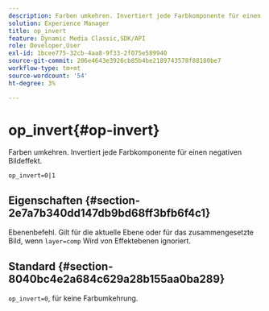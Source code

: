 ```yaml
---
description: Farben umkehren. Invertiert jede Farbkomponente für einen negativen Bildeffekt.
solution: Experience Manager
title: op_invert
feature: Dynamic Media Classic,SDK/API
role: Developer,User
exl-id: 1bcee775-32cb-4aa8-9f33-2f075e589940
source-git-commit: 206e4643e3926cb85b4be2189743578f88180be7
workflow-type: tm+mt
source-wordcount: '54'
ht-degree: 3%

---
```


# op_invert{#op-invert}

Farben umkehren. Invertiert jede Farbkomponente für einen negativen Bildeffekt.

`op_invert=0|1`

## Eigenschaften {#section-2e7a7b340dd147db9bd68ff3bfb6f4c1}

Ebenenbefehl. Gilt für die aktuelle Ebene oder für das zusammengesetzte Bild, wenn `layer=comp` Wird von Effektebenen ignoriert.

## Standard {#section-8040bc4e2a684c629a28b155aa0ba289}

`op_invert=0`, für keine Farbumkehrung.
